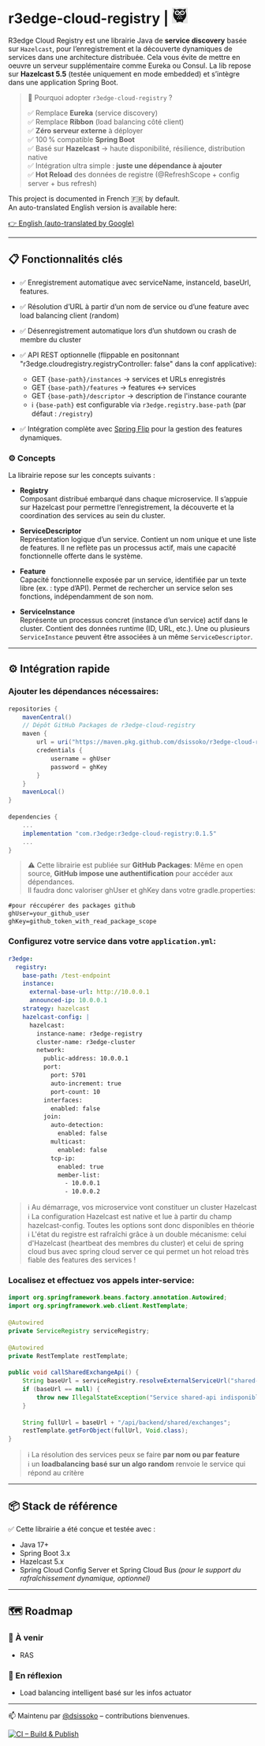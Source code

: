 # r3edge-cloud-registry | ![Logo](logo_ds.png)

R3edge Cloud Registry est une librairie Java de **service discovery** basée sur `Hazelcast`, pour l’enregistrement et la découverte dynamiques de services dans une architecture distribuée. Cela vous évite de mettre en oeuvre un serveur supplémentaire comme Eureka ou Consul.
La lib repose sur **Hazelcast 5.5** (testée uniquement en mode embedded) et s’intègre dans une application Spring Boot.

> 🚀 Pourquoi adopter `r3edge-cloud-registry` ?
>
> ✅ Remplace **Eureka** (service discovery)  
> ✅ Remplace **Ribbon** (load balancing côté client)  
> ✅ **Zéro serveur externe** à déployer  
> ✅ 100 % compatible **Spring Boot**  
> ✅ Basé sur **Hazelcast** → haute disponibilité, résilience, distribution native  
> ✅ Intégration ultra simple : **juste une dépendance à ajouter**  
> ✅ **Hot Reload** des données de registre (@RefreshScope + config server + bus refresh)

This project is documented in French 🇫🇷 by default.  
An auto-translated English version is available here:

[👉 English (auto-translated by Google)](https://translate.google.com/translate?sl=auto&tl=en&u=https://github.com/dsissoko/r3edge-cloud-registry)

---

## 📋 Fonctionnalités clés


- ✅ Enregistrement automatique avec serviceName, instanceId, baseUrl, features.
- ✅ Résolution d’URL à partir d’un nom de service ou d’une feature avec load balancing client (random)
- ✅ Désenregistrement automatique lors d’un shutdown ou crash de membre du cluster
- ✅ API REST optionnelle (flippable en positonnant "r3edge.cloudregistry.registryController: false" dans la conf applicative):
    - GET `{base-path}/instances` → services et URLs enregistrés
    - GET `{base-path}/features` → features ↔ services
    - GET `{base-path}/descriptor` → description de l'instance courante  
    - ℹ️ `{base-path}` est configurable via `r3edge.registry.base-path` (par défaut : `/registry`) 
   
- ✅ Intégration complète avec [Spring Flip](https://github.com/dsissoko/r3edge-spring-flip) pour la gestion des features dynamiques.

### ⚙️ Concepts

La librairie repose sur les concepts suivants :

- **Registry**  
  Composant distribué embarqué dans chaque microservice. Il s’appuie sur Hazelcast pour permettre l’enregistrement, la découverte et la coordination des services au sein du cluster.

- **ServiceDescriptor**  
  Représentation logique d’un service. Contient un nom unique et une liste de features. Il ne reflète pas un processus actif, mais une capacité fonctionnelle offerte dans le système.

- **Feature**  
  Capacité fonctionnelle exposée par un service, identifiée par un texte libre (ex. : type d’API). Permet de rechercher un service selon ses fonctions, indépendamment de son nom.

- **ServiceInstance**  
  Représente un processus concret (instance d’un service) actif dans le cluster. Contient des données runtime (ID, URL, etc.). Une ou plusieurs `ServiceInstance` peuvent être associées à un même `ServiceDescriptor`.

---

## ⚙️ Intégration rapide

### Ajouter les dépendances nécessaires:

```groovy
repositories {
    mavenCentral()
    // Dépôt GitHub Packages de r3edge-cloud-registry
    maven {
        url = uri("https://maven.pkg.github.com/dsissoko/r3edge-cloud-registry")
        credentials {
            username = ghUser
            password = ghKey
        }
    }
    mavenLocal()
}

dependencies {
    ...
    implementation "com.r3edge:r3edge-cloud-registry:0.1.5"
    ...
}
```

> ⚠️ Cette librairie est publiée sur **GitHub Packages**: Même en open source, **GitHub impose une authentification** pour accéder aux dépendances.  
> Il faudra donc valoriser ghUser et ghKey dans votre gradle.properties:

```properties
#pour réccupérer des packages github 
ghUser=your_github_user
ghKey=github_token_with_read_package_scope
```

### Configurez votre service dans votre `application.yml`:

```yaml
r3edge:
  registry:
    base-path: /test-endpoint
    instance:
      external-base-url: http://10.0.0.1
      announced-ip: 10.0.0.1
    strategy: hazelcast
    hazelcast-config: |
      hazelcast:
        instance-name: r3edge-registry
        cluster-name: r3edge-cluster
        network:
          public-address: 10.0.0.1        
          port:
            port: 5701
            auto-increment: true
            port-count: 10
          interfaces:
            enabled: false
          join:
            auto-detection:
              enabled: false         
            multicast:
              enabled: false          
            tcp-ip:
              enabled: true
              member-list:
                - 10.0.0.1
                - 10.0.0.2
```

> ℹ️ Au démarrage, vos microservice vont constituer un cluster Hazelcast   
> ℹ️ La configuration Hazelcast est native et lue à partir du champ hazelcast-config. Toutes les options sont donc disponibles en théorie  
> ℹ️ L'état du registre est rafraîchi grâce à un double mécanisme: celui d'Hazelcast (heartbeat des membres du cluster) et celui de spring cloud bus avec spring cloud server ce qui permet un hot reload très fiable des features des services ! 

### Localisez et effectuez vos appels inter-service:

```java
import org.springframework.beans.factory.annotation.Autowired;
import org.springframework.web.client.RestTemplate;

@Autowired
private ServiceRegistry serviceRegistry;

@Autowired
private RestTemplate restTemplate;

public void callSharedExchangeApi() {
    String baseUrl = serviceRegistry.resolveExternalServiceUrl("shared-api");
    if (baseUrl == null) {
        throw new IllegalStateException("Service shared-api indisponible");
    }

    String fullUrl = baseUrl + "/api/backend/shared/exchanges";
    restTemplate.getForObject(fullUrl, Void.class);
}
```

> ℹ️ La résolution des services peux se faire **par nom ou par feature**  
> ℹ️ un **loadbalancing basé sur un algo random** renvoie le service qui répond au critère  

---

## 📦 Stack de référence


✅ Cette librairie a été conçue et testée avec :

- Java 17+
- Spring Boot 3.x
- Hazelcast 5.x
- Spring Cloud Config Server et Spring Cloud Bus *(pour le support du rafraîchissement dynamique, optionnel)*

---

## 🗺️ Roadmap

### 🔧 À venir
- RAS

### 🧠 En réflexion
- Load balancing intelligent basé sur les infos actuator

---

📫 Maintenu par [@dsissoko](https://github.com/dsissoko) – contributions bienvenues.

[![CI – Build & Publish](https://github.com/dsissoko/r3edge-cloud-registry/actions/workflows/cicd_code.yml/badge.svg)](https://github.com/dsissoko/r3edge-cloud-registry/actions/workflows/cicd_code.yml)
